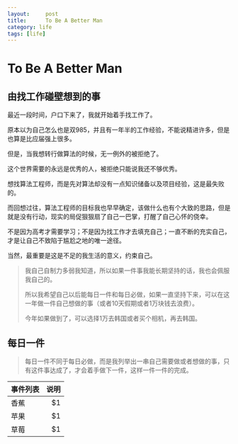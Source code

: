 ```yaml
---
layout:     post
title:      To Be A Better Man
category: life
tags: [life]
---
```



To Be A Better Man
=======

由找工作碰壁想到的事
----------

最近一段时间，户口下来了，我就开始着手找工作了。

原本以为自己怎么也是双985，并且有一年半的工作经验，不能说精进许多，但是也算是比应届强上很多。

但是，当我想转行做算法的时候，无一例外的被拒绝了。

这个世界需要的永远是优秀的人，被拒绝只能说我还不够优秀。

想找算法工程师，而是先对算法却没有一点知识储备以及项目经验，这是最失败的。

而回想过往，算法工程师的目标我也早早确定，该做什么也有个大致的思路，但是就是没有行动，现实的局促狠狠扇了自己一巴掌，打醒了自己心怀的侥幸。

不是因为高考才需要学习；不是因为找工作才去填充自己；一直不断的充实自己，才是让自己不致陷于尴尬之地的唯一途径。

当然，最重要是这是不足的我生活的意义，约束自己。

> 我自己自制力多弱我知道，所以如果一件事我能长期坚持的话，我也会佩服我自己的。
> 
> 所以我希望自己以后能每日一件和每日必做，如果一直坚持下来，可以在这一年做一件自己想做的事（或者10天假期或者1万块钱去浪费）。
>
> 今年如果做到了，可以选择1万去韩国或者买个相机，再去韩国。

每日一件
----------

> 每日一件不同于每日必做，而是我列举出一串自己需要做或者想做的事，只有这件事达成了，才会着手做下一件，这样一件一件的完成。

| 事件列表    | 说明    |
| --------   | -----:   |
| 香蕉        | $1      |
| 苹果        | $1      |
| 草莓        | $1      |


